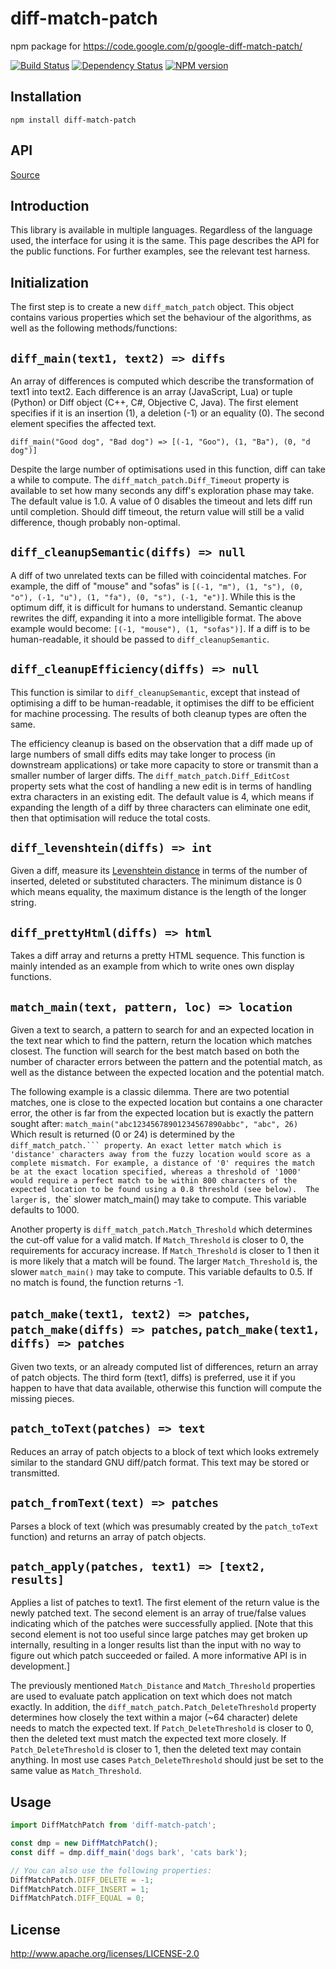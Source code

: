# diff-match-patch

npm package for https://code.google.com/p/google-diff-match-patch/

[![Build Status](https://img.shields.io/travis/JackuB/diff-match-patch/master.svg)](https://travis-ci.org/JackuB/diff-match-patch)
[![Dependency Status](https://img.shields.io/david/JackuB/diff-match-patch.svg)](https://david-dm.org/JackuB/diff-match-patch)
[![NPM version](https://img.shields.io/npm/v/diff-match-patch.svg)](https://www.npmjs.com/package/diff-match-patch)

## Installation

    npm install diff-match-patch

## API

[Source](https://code.google.com/p/google-diff-match-patch/wiki/API)

## Introduction
This library is available in multiple languages. Regardless of the language used, the interface for using it is the same. This page describes the API for the public functions. For further examples, see the relevant test harness.

## Initialization
The first step is to create a new `diff_match_patch` object.  This object contains various properties which set the behaviour of the algorithms, as well as the following methods/functions:

## `diff_main(text1, text2) => diffs`
An array of differences is computed which describe the transformation of text1 into text2. Each difference is an array (JavaScript, Lua) or tuple (Python) or Diff object (C++, C#, Objective C, Java). The first element specifies if it is an insertion (1), a deletion (-1) or an equality (0). The second element specifies the affected text.

`diff_main("Good dog", "Bad dog") => [(-1, "Goo"), (1, "Ba"), (0, "d dog")]`

Despite the large number of optimisations used in this function, diff can take a while to compute. The `diff_match_patch.Diff_Timeout` property is available to set how many seconds any diff's exploration phase may take. The default value is 1.0. A value of 0 disables the timeout and lets diff run until completion. Should diff timeout, the return value will still be a valid difference, though probably non-optimal.

## `diff_cleanupSemantic(diffs) => null`

A diff of two unrelated texts can be filled with coincidental matches. For example, the diff of "mouse" and "sofas" is `[(-1, "m"), (1, "s"), (0, "o"), (-1, "u"), (1, "fa"), (0, "s"), (-1, "e")]`. While this is the optimum diff, it is difficult for humans to understand. Semantic cleanup rewrites the diff, expanding it into a more intelligible format. The above example would become: `[(-1, "mouse"), (1, "sofas")]`. If a diff is to be human-readable, it should be passed to `diff_cleanupSemantic`.

## `diff_cleanupEfficiency(diffs) => null`

This function is similar to `diff_cleanupSemantic`, except that instead of optimising a diff to be human-readable, it optimises the diff to be efficient for machine processing. The results of both cleanup types are often the same.

The efficiency cleanup is based on the observation that a diff made up of large numbers of small diffs edits may take longer to process (in downstream applications) or take more capacity to store or transmit than a smaller number of larger diffs. The `diff_match_patch.Diff_EditCost` property sets what the cost of handling a new edit is in terms of handling extra characters in an existing edit. The default value is 4, which means if expanding the length of a diff by three characters can eliminate one edit, then that optimisation will reduce the total costs.

## `diff_levenshtein(diffs) => int`
Given a diff, measure its [Levenshtein distance](http://en.wikipedia.org/wiki/Levenshtein_distance) in terms of the number of inserted, deleted or substituted characters.  The minimum distance is 0 which means equality, the maximum distance is the length of the longer string.

## `diff_prettyHtml(diffs) => html`
Takes a diff array and returns a pretty HTML sequence.  This function is mainly intended as an example from which to write ones own display functions.

## `match_main(text, pattern, loc) => location`
Given a text to search, a pattern to search for and an expected location in the text near which to find the pattern, return the location which matches closest. The function will search for the best match based on both the number of character errors between the pattern and the potential match, as well as the distance between the expected location and the potential match.

The following example is a classic dilemma. There are two potential matches, one is close to the expected location but contains a one character error, the other is far from the expected location but is exactly the pattern sought after:
`match_main("abc12345678901234567890abbc", "abc", 26)`
Which result is returned (0 or 24) is determined by the `diff_match_patch.``` property`.`  An exact letter match which is 'distance' characters away from the fuzzy location would score as a complete mismatch. For example, a distance of '0' requires the match be at the exact location specified, whereas a threshold of '1000' would require a perfect match to be within 800 characters of the expected location to be found using a 0.8 threshold (see below).  The larger ` is`, `the` slower match_main() may take to compute.  This variable defaults to 1000.

Another property is `diff_match_patch.Match_Threshold` which determines the cut-off value for a valid match. If `Match_Threshold` is closer to 0, the requirements for accuracy increase. If `Match_Threshold` is closer to 1 then it is more likely that a match will be found.  The larger `Match_Threshold` is, the slower `match_main()` may take to compute.  This variable defaults to 0.5. If no match is found, the function returns -1.

## `patch_make(text1, text2) => patches`, `patch_make(diffs) => patches`, `patch_make(text1, diffs) => patches`
Given two texts, or an already computed list of differences, return an array of patch objects. The third form (text1, diffs) is preferred, use it if you happen to have that data available, otherwise this function will compute the missing pieces.

## `patch_toText(patches) => text`
Reduces an array of patch objects to a block of text which looks extremely similar to the standard GNU diff/patch format. This text may be stored or transmitted.

## `patch_fromText(text) => patches`
Parses a block of text (which was presumably created by the `patch_toText` function) and returns an array of patch objects.

## `patch_apply(patches, text1) => [text2, results]`
Applies a list of patches to text1. The first element of the return value is the newly patched text. The second element is an array of true/false values indicating which of the patches were successfully applied.  [Note that this second element is not too useful since large patches may get broken up internally, resulting in a longer results list than the input with no way to figure out which patch succeeded or failed.  A more informative API is in development.]

The previously mentioned `Match_Distance` and `Match_Threshold` properties are used to evaluate patch application on text which does not match exactly.  In addition, the `diff_match_patch.Patch_DeleteThreshold` property determines how closely the text within a major (~64 character) delete needs to match the expected text.  If `Patch_DeleteThreshold` is closer to 0, then the deleted text must match the expected text more closely.  If `Patch_DeleteThreshold` is closer to 1, then the deleted text may contain anything.  In most use cases `Patch_DeleteThreshold` should just be set to the same value as `Match_Threshold`.


## Usage
```javascript
import DiffMatchPatch from 'diff-match-patch';

const dmp = new DiffMatchPatch();
const diff = dmp.diff_main('dogs bark', 'cats bark');

// You can also use the following properties:
DiffMatchPatch.DIFF_DELETE = -1;
DiffMatchPatch.DIFF_INSERT = 1;
DiffMatchPatch.DIFF_EQUAL = 0;
```

## License

  http://www.apache.org/licenses/LICENSE-2.0
